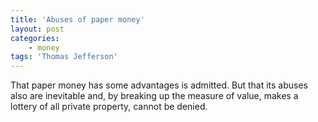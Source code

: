 ```yaml
---
title: 'Abuses of paper money'
layout: post
categories:
    - money
tags: 'Thomas Jefferson'
---
```


That paper money has some advantages is admitted. But that its abuses also are inevitable and, by breaking up the measure of value, makes a lottery of all private property, cannot be denied.